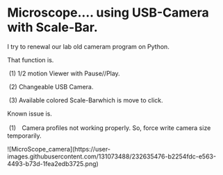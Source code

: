 # Microscope.... using USB-Camera  with Scale-Bar.
I try to renewal our lab old cameram program on Python. <p>
That function is.<p>
&nbsp;(1) 1/2 motion Viewer with Pause//Play.<p>
&nbsp;(2) Changeable USB Camera.<p>
&nbsp;(3) Available colored Scale-Barwhich is move to click.<p>
<p>
Known issue is.<p>
&nbsp;(1)　Camera profiles not working properly.  So, force write  camera size temporarily.<p>
<p>
![MicroScope_camera](https://user-images.githubusercontent.com/131073488/232635476-b2254fdc-e563-4493-b73d-1fea2edb3725.png)
